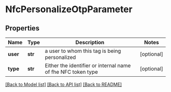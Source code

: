 # NfcPersonalizeOtpParameter

## Properties
Name | Type | Description | Notes
------------ | ------------- | ------------- | -------------
**user** | **str** | a user to whom this tag is being personalized   | [optional] 
**type** | **str** | Either the identifier or internal name of fhe NFC token type | [optional] 

[[Back to Model list]](../README.md#documentation-for-models) [[Back to API list]](../README.md#documentation-for-api-endpoints) [[Back to README]](../README.md)


